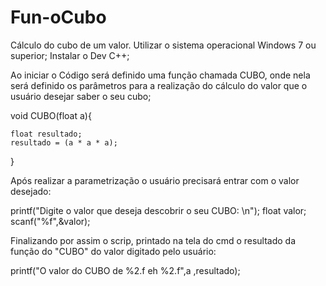 # Fun-oCubo
Cálculo do cubo de um valor.
Utilizar o sistema operacional Windows 7 ou superior;
Instalar o Dev C++;

Ao iniciar o Código será definido uma função chamada CUBO, onde nela será definido os parâmetros para a realização do cálculo do valor que o usuário
desejar saber o seu cubo;

void CUBO(float a){   
	
	
	float resultado;
	resultado = (a * a * a);
	
}

Após realizar a parametrização o usuário precisará entrar com o valor desejado:

  printf("Digite o valor que deseja descobrir o seu CUBO: \n"); 
   float valor;
   scanf("%f",&valor);
  
Finalizando por assim o scrip, printado na tela do cmd o resultado da função do "CUBO" do valor digitado pelo usuário:

printf("O valor do CUBO de %2.f eh %2.f",a ,resultado);
